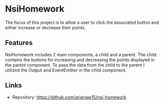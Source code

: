 # NsiHomework

The focus of this project is to allow a user to click the associated button and either increase or decrease their points. 

## Features

NsiHomework includes 2 main components, a child and a parent. The child contains the buttons for increasing and decreasing the points displayed in the parent component. To pass the data from the child to the parent I utilized the Output and EventEmitter in the child component.

## Links
- Repository: https://github.com/arianaw15/nsi-homework
